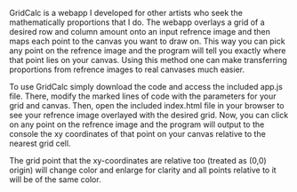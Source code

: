 GridCalc is a webapp I developed for other artists who seek the mathematically proportions that I do. The webapp overlays a grid of a desired row and column amount onto an input refrence image and then maps each point to the canvas you want to draw on. This way you can pick any point on the refrence image and the program will tell you exactly where that point lies on your canvas. Using this method one can make transferring proportions from refrence images to real canvases much easier.

To use GridCalc simply download the code and access the included app.js file. There, modify the marked lines of code with the parameters for your grid and canvas. Then, open the included index.html file in your browser to see your refrence image overlayed with the desired grid. Now, you can click on any point on the refrence image and the program will output to the console the xy coordinates of that point on your canvas relative to the nearest grid cell. 

The grid point that the xy-coordinates are relative too (treated as (0,0) origin) will change color and enlarge for clarity and all points relative to it will be of the same color.
